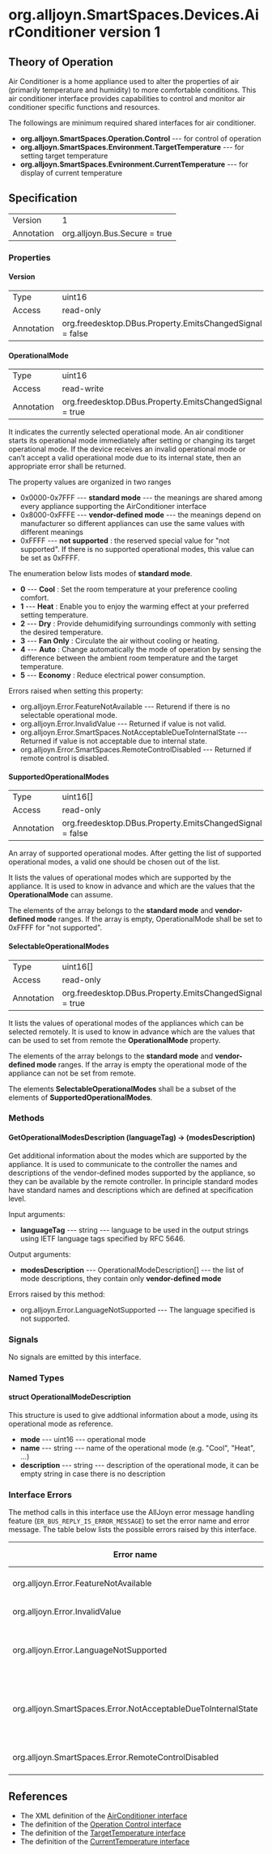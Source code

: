 # org.alljoyn.SmartSpaces.Devices.AirConditioner version 1

## Theory of Operation

Air Conditioner is a home appliance used to alter the properties of air
(primarily temperature and humidity) to more comfortable conditions.
This air conditioner interface provides capabilities to control and monitor
air conditioner specific functions and resources.

The followings are minimum required shared interfaces for air conditioner.
  * **org.alljoyn.SmartSpaces.Operation.Control** --- for control of operation
  * **org.alljoyn.SmartSpaces.Environment.TargetTemperature** --- for setting
  target temperature
  * **org.alljoyn.SmartSpaces.Evnironment.CurrentTemperature** --- for display
  of current temperature

## Specification

|            |                                                                |
|------------|----------------------------------------------------------------|
| Version    | 1                                                              |
| Annotation | org.alljoyn.Bus.Secure = true                                  |

### Properties

#### Version

|            |                                                                |
|------------|----------------------------------------------------------------|
| Type       | uint16                                                         |
| Access     | read-only                                                      |
| Annotation | org.freedesktop.DBus.Property.EmitsChangedSignal = false       |

#### OperationalMode

|            |                                                                |
|------------|----------------------------------------------------------------|
| Type       | uint16                                                         |
| Access     | read-write                                                     |
| Annotation | org.freedesktop.DBus.Property.EmitsChangedSignal = true        |

It indicates the currently selected operational mode.
An air conditioner starts its operational mode
immediately after setting or changing its target operational mode. If the
device receives an invalid operational mode or can’t accept a valid
operational mode due to its internal state, then an appropriate error
shall be returned.

The property values are organized in two ranges

  * 0x0000-0x7FFF --- **standard mode** --- the meanings are shared among
    every appliance supporting the AirConditioner interface
  * 0x8000-0xFFFE --- **vendor-defined mode** --- the meanings depend on
    manufacturer so different appliances can use the same values with different
    meanings
  * 0xFFFF --- **not supported** : the reserved special value for
    "not supported". If there is no supported operational modes,
    this value can be set as 0xFFFF.

The enumeration below lists modes of **standard mode**.

  * **0** --- **Cool** : Set the room temperature at your preference cooling
    comfort.
  * **1** --- **Heat** : Enable you to enjoy the warming effect at your
    preferred setting temperature.
  * **2** --- **Dry** : Provide dehumidifying surroundings commonly with setting
    the desired temperature.
  * **3** --- **Fan Only** : Circulate the air without cooling or heating.
  * **4** --- **Auto** : Change automatically the mode of operation by sensing
    the difference between the ambient room temperature and the target
    temperature.
  * **5** --- **Economy** : Reduce electrical power consumption.

Errors raised when setting this property:

  * org.alljoyn.Error.FeatureNotAvailable --- Returend if there is no selectable
    operational mode.
  * org.alljoyn.Error.InvalidValue --- Returned if value is not valid.
  * org.alljoyn.Error.SmartSpaces.NotAcceptableDueToInternalState --- Returned
    if value is not acceptable due to internal state.
  * org.alljoyn.Error.SmartSpaces.RemoteControlDisabled --- Returned if remote
    control is disabled.

#### SupportedOperationalModes

|            |                                                                |
|------------|----------------------------------------------------------------|
| Type       | uint16[]                                                       |
| Access     | read-only                                                      |
| Annotation | org.freedesktop.DBus.Property.EmitsChangedSignal = false       |

An array of supported operational modes. After getting the list of supported
operational modes, a valid one should be chosen out of the list.

It lists the values of operational modes which are supported by the
appliance. It is used to know in advance and which are the values that the
**OperationalMode** can assume.

The elements of the array belongs to the **standard mode** and
**vendor-defined mode** ranges. If the array is empty, OperationalMode shall
be set to 0xFFFF for "not supported".

#### SelectableOperationalModes

|            |                                                                |
|------------|----------------------------------------------------------------|
| Type       | uint16[]                                                       |
| Access     | read-only                                                      |
| Annotation | org.freedesktop.DBus.Property.EmitsChangedSignal = true        |

It lists the values of operational modes of the appliances which can
be selected remotely. It is used to know in advance which are the values that
can be used to set from remote the **OperationalMode** property.

The elements of the array belongs to the **standard mode** and
**vendor-defined mode** ranges. If the array is empty the operational mode
of the appliance can not be set from remote.

The elements **SelectableOperationalModes** shall be a subset of the elements
of **SupportedOperationalModes**.

### Methods

#### GetOperationalModesDescription (languageTag) -> (modesDescription)

Get additional information about the modes which are supported by the appliance.
It is used to communicate to the controller the names and descriptions of the
vendor-defined modes supported by the appliance, so they can be available by the
remote controller.
In principle standard modes have standard names and descriptions which are
defined at specification level.

Input arguments:

  * **languageTag** --- string --- language to be used in the output strings
    using IETF language tags specified by RFC 5646.

Output arguments:

  * **modesDescription** --- OperationalModeDescription[] --- the list of mode
    descriptions, they contain only **vendor-defined mode**

Errors raised by this method:

  * org.alljoyn.Error.LanguageNotSupported --- The language specified is not
    supported.

### Signals

No signals are emitted by this interface.

### Named Types

#### struct OperationalModeDescription

This structure is used to give addtional information about a mode, using its
operational mode as reference.

  * **mode** --- uint16 --- operational mode
  * **name** --- string --- name of the operational mode (e.g. "Cool", "Heat", ...)
  * **description** --- string --- description of the operational mode, it can
    be empty string in case there is no description


### Interface Errors

The method calls in this interface use the AllJoyn error message handling feature
(`ER_BUS_REPLY_IS_ERROR_MESSAGE`) to set the error name and error message.
The table below lists the possible errors raised by this interface.

| Error name                                                    | Error message                                      |
|---------------------------------------------------------------|----------------------------------------------------|
| org.alljoyn.Error.FeatureNotAvailable                         | Feature not supported                              |
| org.alljoyn.Error.InvalidValue                                | Invalid value                                      |
| org.alljoyn.Error.LanguageNotSupported                        | The language specified is not supported            |
| org.alljoyn.SmartSpaces.Error.NotAcceptableDueToInternalState | The value is not acceptable due to internal state  |
| org.alljoyn.SmartSpaces.Error.RemoteControlDisabled           | Remote control disabled                            |

## References

  * The XML definition of the [AirConditioner interface](AirConditioner-v1.xml)
  * The definition of the [Operation Control interface](/org.alljoyn.SmartSpaces.Operation/Control-v1)
  * The definition of the [TargetTemperature interface](/org.alljoyn.SmartSpaces.Environment/TargetTemperature-v1)
  * The definition of the [CurrentTemperature interface](/org.alljoyn.SmartSpaces.Environment/CurrentTemperature-v1)
